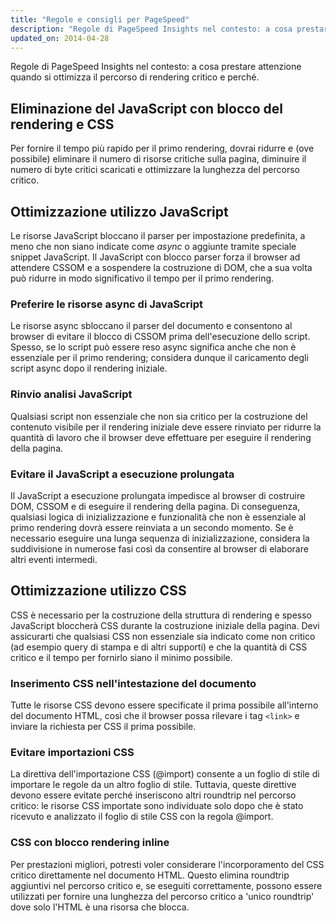 ```yaml
---
title: "Regole e consigli per PageSpeed"
description: "Regole di PageSpeed Insights nel contesto: a cosa prestare attenzione quando si ottimizza il percorso di rendering critico e perché."
updated_on: 2014-04-28
---
```

<p class="intro">
  Regole di PageSpeed Insights nel contesto: a cosa prestare attenzione quando si ottimizza il percorso di rendering critico e perché.
</p>

## Eliminazione del JavaScript con blocco del rendering e CSS

Per fornire il tempo più rapido per il primo rendering, dovrai ridurre e (ove possibile) eliminare il numero di risorse critiche sulla pagina, diminuire il numero di byte critici scaricati e ottimizzare la lunghezza del percorso critico.

## Ottimizzazione utilizzo JavaScript

Le risorse JavaScript bloccano il parser per impostazione predefinita, a meno che non siano indicate come _async_ o aggiunte tramite speciale snippet JavaScript. Il JavaScript con blocco parser forza il browser ad attendere CSSOM e a sospendere la costruzione di DOM, che a sua volta può ridurre in modo significativo il tempo per il primo rendering.

### **Preferire le risorse async di JavaScript**

Le risorse async sbloccano il parser del documento e consentono al browser di evitare il blocco di CSSOM prima dell'esecuzione dello script. Spesso, se lo script può essere reso async significa anche che non è essenziale per il primo rendering; considera dunque il caricamento degli script async dopo il rendering iniziale.

### **Rinvio analisi JavaScript**

Qualsiasi script non essenziale che non sia critico per la costruzione del contenuto visibile per il rendering iniziale deve essere rinviato per ridurre la quantità di lavoro che il browser deve effettuare per eseguire il rendering della pagina.

### **Evitare il JavaScript a esecuzione prolungata**

Il JavaScript a esecuzione prolungata impedisce al browser di costruire DOM, CSSOM e di eseguire il rendering della pagina. Di conseguenza, qualsiasi logica di inizializzazione e funzionalità che non è essenziale al primo rendering dovrà essere reinviata a un secondo momento. Se è necessario eseguire una lunga sequenza di inizializzazione, considera la suddivisione in numerose fasi così da consentire al browser di elaborare altri eventi intermedi.

## Ottimizzazione utilizzo CSS

CSS è necessario per la costruzione della struttura di rendering e spesso JavaScript bloccherà CSS durante la costruzione iniziale della pagina. Devi assicurarti che qualsiasi CSS non essenziale sia indicato come non critico (ad esempio query di stampa e di altri supporti) e che la quantità di CSS critico e il tempo per fornirlo siano il minimo possibile.

### **Inserimento CSS nell'intestazione del documento**

Tutte le risorse CSS devono essere specificate il prima possibile all'interno del documento HTML, così che il browser possa rilevare i tag `<link>` e inviare la richiesta per CSS il prima possibile.

### **Evitare importazioni CSS**

La direttiva dell'importazione CSS (@import) consente a un foglio di stile di importare le regole da un altro foglio di stile. Tuttavia, queste direttive devono essere evitate perché inseriscono altri roundtrip nel percorso critico: le risorse CSS importate sono individuate solo dopo che è stato ricevuto e analizzato il foglio di stile CSS con la regola @import.

### **CSS con blocco rendering inline**

Per prestazioni migliori, potresti voler considerare l'incorporamento del CSS critico direttamente nel documento HTML. Questo elimina roundtrip aggiuntivi nel percorso critico e, se eseguiti correttamente, possono essere utilizzati per fornire una lunghezza del percorso critico a 'unico roundtrip' dove solo l'HTML è una risorsa che blocca.



